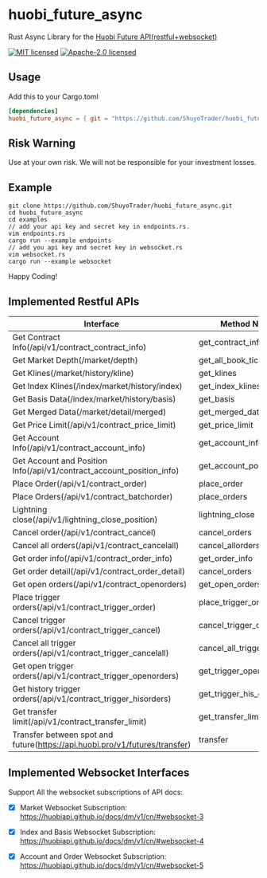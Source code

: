 # huobi_future_async

Rust Async Library for the [Huobi Future API(restful+websocket)](https://huobiapi.github.io/docs/dm/v1/cn/)

[![MIT licensed](https://img.shields.io/badge/License-MIT-blue.svg)](./LICENSE-MIT)
[![Apache-2.0 licensed](https://img.shields.io/badge/License-Apache%202.0-blue.svg)](./LICENSE-APACHE)

## Usage

Add this to your Cargo.toml

```toml
[dependencies]
huobi_future_async = { git = "https://github.com/ShuyoTrader/huobi_future_async.git" }
```

## Risk Warning

Use at your own risk. We will not be responsible for your investment losses.

## Example

```shell
git clone https://github.com/ShuyoTrader/huobi_future_async.git
cd huobi_future_async
cd examples
// add your api key and secret key in endpoints.rs.
vim endpoints.rs
cargo run --example endpoints
// add you api key and secret key in websocket.rs
vim websocket.rs
cargo run --example websocket
```

Happy Coding!

## Implemented Restful APIs

| Interface | Method Name | API Doc |
| --- | --- | --- |
| Get Contract Info(/api/v1/contract_contract_info) | get_contract_info | https://huobiapi.github.io/docs/dm/v1/cn/#6b15dcb6a3 |
| Get Market Depth(/market/depth) |  get_all_book_tickers | https://huobiapi.github.io/docs/dm/v1/cn/#1716b8327e |
| Get Klines(/market/history/kline) | get_klines | https://huobiapi.github.io/docs/dm/v1/cn/#k |
| Get Index Klines(/index/market/history/index) | get_index_klines | https://huobiapi.github.io/docs/dm/v1/cn/#k-2 |
| Get Basis Data(/index/market/history/basis) | get_basis | https://huobiapi.github.io/docs/dm/v1/cn/#8cfe8b0489 |
| Get Merged Data(/market/detail/merged) | get_merged_data | https://huobiapi.github.io/docs/dm/v1/cn/#k |
| Get Price Limit(/api/v1/contract_price_limit) | get_price_limit | https://huobiapi.github.io/docs/dm/v1/cn/#025c787500|
| Get Account Info(/api/v1/contract_account_info) | get_account_info | https://huobiapi.github.io/docs/dm/v1/cn/#e807c44c06 |
| Get Account and Position Info(/api/v1/contract_account_position_info) | get_account_position_info| https://huobiapi.github.io/docs/dm/v1/cn/#2aa4c454c6 |
| Place Order(/api/v1/contract_order) | place_order | https://huobiapi.github.io/docs/dm/v1/cn/#9dc85ffb46|
| Place Orders(/api/v1/contract_batchorder) | place_orders | https://huobiapi.github.io/docs/dm/v1/cn/#33123f0c09|
| Lightning close(/api/v1/lightning_close_position) | lightning_close | https://huobiapi.github.io/docs/dm/v1/cn/#k |
| Cancel order(/api/v1/contract_cancel) | cancel_orders | https://huobiapi.github.io/docs/dm/v1/cn/#4e53c0fccd |
| Cancel all orders(/api/v1/contract_cancelall) | cancel_allorders | https://huobiapi.github.io/docs/dm/v1/cn/#f175a031e7 |
| Get order info(/api/v1/contract_order_info) | get_order_info | https://huobiapi.github.io/docs/dm/v1/cn/#f36cfcbaef |
| Get order detail(/api/v1/contract_order_detail) | cancel_orders | https://huobiapi.github.io/docs/dm/v1/cn/#81b4bd7186 |
| Get open orders(/api/v1/contract_openorders) | get_open_orders | https://huobiapi.github.io/docs/dm/v1/cn/#dd332a7a9c |
| Place trigger orders(/api/v1/contract_trigger_order) | place_trigger_order | https://huobiapi.github.io/docs/dm/v1/cn/#97a9bd626d | 
| Cancel trigger orders(/api/v1/contract_trigger_cancel) | cancel_trigger_orders | https://huobiapi.github.io/docs/dm/v1/cn/#0d42beab34 | 
| Cancel all trigger orders(/api/v1/contract_trigger_cancelall) | cancel_all_trigger_orders | https://huobiapi.github.io/docs/dm/v1/cn/#3d2471d520 | 
| Get open trigger orders(/api/v1/contract_trigger_openorders) | get_trigger_open_orders | https://huobiapi.github.io/docs/dm/v1/cn/#b5280a27b3 | 
| Get history trigger orders(/api/v1/contract_trigger_hisorders) | get_trigger_his_orders | https://huobiapi.github.io/docs/dm/v1/cn/#37aeb9f3bd | 
| Get transfer limit(/api/v1/contract_transfer_limit) | get_transfer_limit | https://huobiapi.github.io/docs/dm/v1/cn/#36078ddf99 | 
| Transfer between spot and future(https://api.huobi.pro/v1/futures/transfer) | transfer | https://huobiapi.github.io/docs/dm/v1/cn/#88a4ecc2bc| 

## Implemented Websocket Interfaces

Support All the websocket subscriptions of API docs:

- [x] Market Websocket Subscription: https://huobiapi.github.io/docs/dm/v1/cn/#websocket-3

- [x] Index and Basis Websocket Subscription: https://huobiapi.github.io/docs/dm/v1/cn/#websocket-4

- [x] Account and Order Websocket Subscription: https://huobiapi.github.io/docs/dm/v1/cn/#websocket-5

